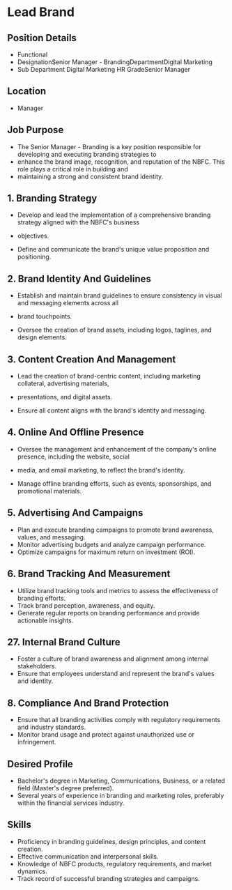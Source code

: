 # Lead Brand

## Position Details

* Functional
* DesignationSenior Manager - BrandingDepartmentDigital Marketing
* Sub Department Digital Marketing HR GradeSenior Manager

## Location

* Manager

## Job Purpose

* The Senior Manager - Branding is a key position responsible for developing and executing branding strategies to
* enhance the brand image, recognition, and reputation of the NBFC. This role plays a critical role in building and
* maintaining a strong and consistent brand identity.

## 1. Branding Strategy

- Develop and lead the implementation of a comprehensive branding strategy aligned with the NBFC's business
* objectives.
- Define and communicate the brand's unique value proposition and positioning.

## 2. Brand Identity And Guidelines

- Establish and maintain brand guidelines to ensure consistency in visual and messaging elements across all
* brand touchpoints.
- Oversee the creation of brand assets, including logos, taglines, and design elements.

## 3. Content Creation And Management

- Lead the creation of brand-centric content, including marketing collateral, advertising materials,
* presentations, and digital assets.
- Ensure all content aligns with the brand's identity and messaging.

## 4. Online And Offline Presence

- Oversee the management and enhancement of the company's online presence, including the website, social
* media, and email marketing, to reflect the brand's identity.
- Manage offline branding efforts, such as events, sponsorships, and promotional materials.

## 5. Advertising And Campaigns

- Plan and execute branding campaigns to promote brand awareness, values, and messaging.
- Monitor advertising budgets and analyze campaign performance.
- Optimize campaigns for maximum return on investment (ROI).

## 6. Brand Tracking And Measurement

- Utilize brand tracking tools and metrics to assess the effectiveness of branding efforts.
- Track brand perception, awareness, and equity.
- Generate regular reports on branding performance and provide actionable insights.

## 27. Internal Brand Culture

- Foster a culture of brand awareness and alignment among internal stakeholders.
- Ensure that employees understand and represent the brand's values and identity.

## 8. Compliance And Brand Protection

- Ensure that all branding activities comply with regulatory requirements and industry standards.
- Monitor brand usage and protect against unauthorized use or infringement.

## Desired Profile

- Bachelor's degree in Marketing, Communications, Business, or a related field (Master's degree preferred).
- Several years of experience in branding and marketing roles, preferably within the financial services industry.

## Skills

- Proficiency in branding guidelines, design principles, and content creation.
- Effective communication and interpersonal skills.
- Knowledge of NBFC products, regulatory requirements, and market dynamics.
- Track record of successful branding strategies and campaigns.
